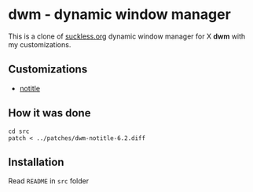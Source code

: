 dwm - dynamic window manager
============================

This is a clone of [suckless.org](https://dwm.suckless.org/) dynamic window manager for X **dwm** with my customizations.

## Customizations

 - [notitle](https://dwm.suckless.org/patches/notitle/)

## How it was done

	cd src
	patch < ../patches/dwm-notitle-6.2.diff

## Installation

Read `README` in `src` folder
